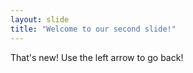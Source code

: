 ```yaml
---
layout: slide
title: "Welcome to our second slide!"
---
```

That's new!
Use the left arrow to go back!
